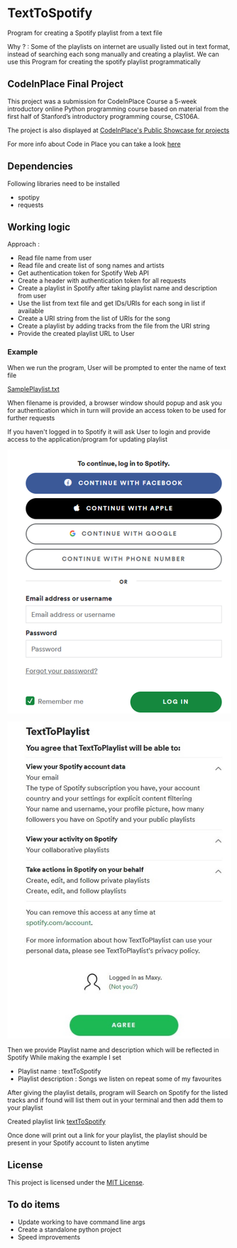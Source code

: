 # TextToSpotify

Program for creating a Spotify playlist from a text file 

Why ? : Some of the playlists on internet are usually listed out in text format, instead of searching each song manually and creating a playlist. We can use this Program for creating the spotify playlist programmatically

## CodeInPlace Final Project

This project was a submission for CodeInPlace Course a 5-week introductory online Python programming course based on material from the first half of Stanford’s introductory programming course, CS106A.  

The project is also displayed at [CodeInPlace's Public Showcase for projects](https://codeinplace.stanford.edu/2021/showcase/1026)

For more info about Code in Place you can take a look [here](https://codeinplace.stanford.edu/)

## Dependencies

Following libraries need to be installed  
* spotipy
* requests

## Working logic

Approach : 

* Read file name from user 
* Read file and create list of song names and artists 
* Get authentication token for Spotify Web API
* Create a header with authentication token for all requests
* Create a playlist in Spotify after taking playlist name and description from user
* Use the list from text file and get IDs/URIs for each song in list if available
* Create a URI string from the list of URIs for the song
* Create a playlist by adding tracks from the file from the URI string
* Provide the created playlist URL to User 

### Example 

When we run the program, User will be prompted to enter the name of text file

[SamplePlaylist.txt ](https://raw.githubusercontent.com/maxyodedara5/TextToSpotify/master/SamplePlaylist.txt)

When filename is provided, a browser window should popup and ask you for authentication which in turn will provide an access token to be used for further requests

If you haven't logged in to Spotify it will ask User to login and provide access to the application/program for updating playlist

![Access Image ](AccessSpotify.png)  

![Access Image ](SpotifyAppAccess.jpg)

Then we provide Playlist name and description which will be reflected in Spotify
While making the example I set
* Playlist name : textToSpotify
* Playlist description : Songs we listen on repeat some of my favourites

After giving the playlist details, program will Search on Spotify for the listed tracks and if found will list them out in your terminal and then add them to your playlist

Created playlist link [textToSpotify ](https://open.spotify.com/playlist/3jsD7ExjSnCFBlJtSBPLBR)

Once done will print out a link for your playlist, the playlist should be present in your Spotify account to listen anytime

## License

This project is licensed under the [MIT License](LICENSE).

## To do items

* Update working to have command line args 
* Create a standalone python project
* Speed improvements
